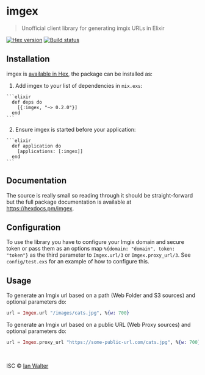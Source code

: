 # imgex
> Unofficial client library for generating imgix URLs in Elixir

[![Hex version][hex-image]][hex-url]
[![Build status][build-image]][build-url]

## Installation

imgex is [available in Hex](https://hex.pm/packages/imgex), the package can be
installed as:

  1. Add imgex to your list of dependencies in `mix.exs`:

    ```elixir
      def deps do
        [{:imgex, "~> 0.2.0"}]
      end
    ```

  2. Ensure imgex is started before your application:

    ```elixir
      def application do
        [applications: [:imgex]]
      end
    ```

## Documentation

The source is really small so reading through it should be straight-forward but
the full package documentation is available at https://hexdocs.pm/imgex.

## Configuration

To use the library you have to configure your Imgix domain and secure token or
pass them as an options map `%{domain: "domain", token: "token"}` as the
third parameter to `Imgex.url/3` or `Imgex.proxy_url/3`.
See `config/test.exs` for an example of how to configure this.

## Usage

To generate an Imgix url based on a path (Web Folder and S3 sources) and
optional parameters do:

```elixir
url = Imgex.url "/images/cats.jpg", %{w: 700}
```

To generate an Imgix url based on a public URL (Web Proxy sources) and optional
parameters do:

```elixir
url = Imgex.proxy_url "https://some-public-url.com/cats.jpg", %{w: 700}
```

&nbsp;

ISC © [Ian Walter](https://iankwalter.com)

[hex-image]: https://img.shields.io/hexpm/v/imgex.svg
[hex-url]: https://hex.pm/packages/imgex
[build-image]: https://gitlab.recursive.run/ianwalter/imgex/badges/master/pipeline.svg
[build-url]: https://gitlab.recursive.run/ianwalter/imgex/pipelines
